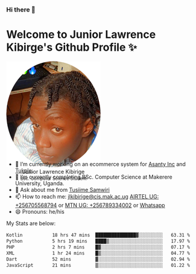 ### Hi there 👋 
# Welcome to Junior Lawrence Kibirge's Github Profile ✨
 
<p align="center" style="border-radius:50%;width:250px;height:250px;">
  <img src="https://github.com/juniorkibirige/juniorkibirige/blob/main/cropped-twitter-pp.png" 
       alt="Profile picture from Twitter" /></br>
  <span align="center">Junior Lawrence Kibirige</span><br/>
  <small align="center" font-size="15">Bsc. Computer Science Student</small>
</p>

- 🔭 I’m currently working on an ecommerce system for [Asanty Inc](https://asanty.africa) and [Tukole](https://app.tukole.ug).
- 🌱 I’m currently completing BSc. Computer Science at Makerere University, Uganda.
- 💬 Ask about me from [Tusiime Samwiri](mailto:stusiime@asanty.africa)
- 📫 How to reach me: [jlkibirige@cis.mak.ac.ug](mailto:juniorkibirige@students.mak.ac.ug) [AIRTEL UG: +256705568794](tel:+256705568794) or [MTN UG: +256789334002](tel:+256789334002) or [Whatsapp](tel:+17602847072)
- 😄 Pronouns: he/his

My Stats are below:

<!--START_SECTION:waka-->

```text
Kotlin           18 hrs 47 mins  ███████████████▓░░░░░░░░░   63.31 %
Python           5 hrs 19 mins   ████▒░░░░░░░░░░░░░░░░░░░░   17.97 %
PHP              2 hrs 7 mins    █▓░░░░░░░░░░░░░░░░░░░░░░░   07.17 %
XML              1 hr 24 mins    █▒░░░░░░░░░░░░░░░░░░░░░░░   04.77 %
Dart             52 mins         ▓░░░░░░░░░░░░░░░░░░░░░░░░   02.94 %
JavaScript       21 mins         ▒░░░░░░░░░░░░░░░░░░░░░░░░   01.22 %
```

<!--END_SECTION:waka-->
